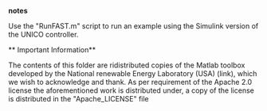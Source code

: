 **notes**

Use the "RunFAST.m" script to run an example using the Simulink version of the UNICO controller. 


** Important Information**

The contents of this folder are ridistributed copies of the Matlab toolbox developed by the National renewable Energy Laboratory (USA) (link), which we wish to acknowledge and thank. As per requirement of the Apache 2.0 license the aforementioned work is distributed under, a copy of the license is distributed in the "Apache_LICENSE" file
